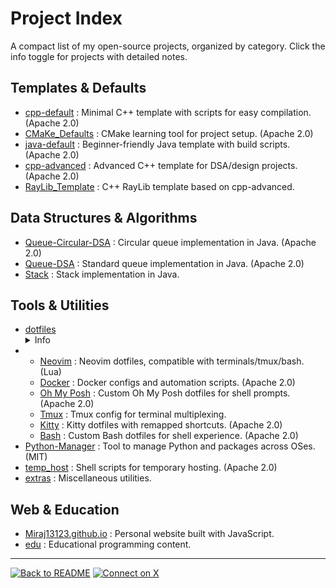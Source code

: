 # Project Index

A compact list of my open-source projects, organized by category. Click the info toggle for projects with detailed notes.

## Templates & Defaults
- [cpp-default](https://github.com/Miraj13123/cpp-default) : Minimal C++ template with scripts for easy compilation. (Apache 2.0)
- [CMaKe_Defaults](https://github.com/Miraj13123/CMaKe_Defaults) : CMake learning tool for project setup. (Apache 2.0)
- [java-default](https://github.com/Miraj13123/java-default) : Beginner-friendly Java template with build scripts. (Apache 2.0)
- [cpp-advanced](https://github.com/Miraj13123/cpp-advanced) : Advanced C++ template for DSA/design projects. (Apache 2.0)
- [RayLib_Template](https://github.com/Miraj13123/RayLib_Template) : C++ RayLib template based on cpp-advanced.

## Data Structures & Algorithms
- [Queue-Circular-DSA](https://github.com/Miraj13123/Queue-Circular-DSA) : Circular queue implementation in Java. (Apache 2.0)
- [Queue-DSA](https://github.com/Miraj13123/Queue-DSA) : Standard queue implementation in Java. (Apache 2.0)
- [Stack](https://github.com/Miraj13123/Stack) : Stack implementation in Java.

## Tools & Utilities
- [dotfiles](https://github.com/Miraj13123/dotfiles)
  <details>
    <summary>Info</summary>
    Starter config for Linux CLI tools. Includes Neovim, Docker, Oh My Posh, Tmux, Kitty, and Bash as separate repositories, accessible via dotfiles. (Apache 2.0)
  </details>
- - [Neovim](https://github.com/Miraj13123/Neovim) : Neovim dotfiles, compatible with terminals/tmux/bash. (Lua)
  - [Docker](https://github.com/Miraj13123/Docker) : Docker configs and automation scripts. (Apache 2.0)
  - [Oh My Posh](https://github.com/Miraj13123/omp) : Custom Oh My Posh dotfiles for shell prompts. (Apache 2.0)
  - [Tmux](https://github.com/Miraj13123/Tmux) : Tmux config for terminal multiplexing.
  - [Kitty](https://github.com/Miraj13123/Kitty) : Kitty dotfiles with remapped shortcuts. (Apache 2.0)
  - [Bash](https://github.com/Miraj13123/Bash) : Custom Bash dotfiles for shell experience. (Apache 2.0)
- [Python-Manager](https://github.com/Miraj13123/Python-Manager) : Tool to manage Python and packages across OSes. (MIT)
- [temp_host](https://github.com/Miraj13123/temp_host) : Shell scripts for temporary hosting. (Apache 2.0)
- [extras](https://github.com/Miraj13123/extras) : Miscellaneous utilities.

## Web & Education
- [Miraj13123.github.io](Miraj13123.github.io) : Personal website built with JavaScript.
- [edu](https://github.com/Miraj13123/edu) : Educational programming content.

---
[![Back to README](https://img.shields.io/badge/Back_to_README-181717?style=flat-square&logo=github)](./README.md)
[![Connect on X](https://img.shields.io/badge/Connect_on_X-1DA1F2?style=flat-square&logo=x)](https://x.com/Mahmudul__Miraj)